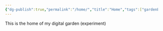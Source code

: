 ```yaml
---
{"dg-publish":true,"permalink":"/home/","title":"Home","tags":["gardenEntry"]}
---
```


This is the home of my digital garden (experiment)